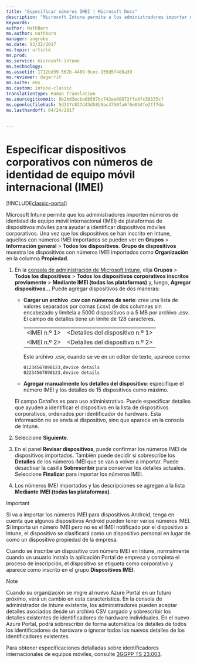 ```yaml
---
title: "Especificar números IMEI | Microsoft Docs"
description: "Microsoft Intune permite a los administradores importar números IMEI de plataformas de dispositivos móviles para ayudar a identificar dispositivos móviles corporativos"
keywords: 
author: NathBarn
ms.author: nathbarn
manager: angrobe
ms.date: 03/22/2017
ms.topic: article
ms.prod: 
ms.service: microsoft-intune
ms.technology: 
ms.assetid: 1712bd39-562b-4409-9cec-155d5f4d8a39
ms.reviewer: dagerrit
ms.suite: ems
ms.custom: intune-classic
translationtype: Human Translation
ms.sourcegitcommit: 8b2bd3ecba0b597bc742ea08872ffe8fc58155cf
ms.openlocfilehash: 5d317c837d43d58b9ac4750fa6f0e054fe2ff7da
ms.lasthandoff: 04/24/2017


---
```


# <a name="specify-corporate-owned-devices-with-international-mobile-equipment-identity-imei-numbers"></a>Especificar dispositivos corporativos con números de identidad de equipo móvil internacional (IMEI)

[!INCLUDE[classic-portal](../includes/classic-portal.md)]

Microsoft Intune permite que los administradores importen números de identidad de equipo móvil internacional (IMEI) de plataformas de dispositivos móviles para ayudar a identificar dispositivos móviles corporativos. Una vez que los dispositivos se han inscrito en Intune, aquellos con números IMEI importados se pueden ver en **Grupos** > **Información general** > **Todos los dispositivos**. **Grupo de dispositivos** muestra los dispositivos con números IMEI importados como **Organización** en la columna **Propiedad**.

1. En la [consola de administración de Microsoft Intune](https://manage.microsoft.com), elija **Grupos** &gt; **Todos los dispositivos** &gt; **Todos los dispositivos corporativos inscritos previamente** &gt; **Mediante IMEI (todas las plataformas)** y, luego, **Agregar dispositivos...** Puede agregar dispositivos de dos maneras:

    -   **Cargar un archivo .csv con números de serie**: cree una lista de valores separados por comas (.csv) de dos columnas sin encabezado y limítela a 5000 dispositivos o a 5 MB por archivo .csv. El campo de detalles tiene un límite de 128 caracteres. 

        |||
        |-|-|
        |&lt;IMEI n.º 1&gt;|&lt;Detalles del dispositivo n.º 1&gt;|
        |&lt;IMEI n.º 2&gt;|&lt;Detalles del dispositivo n.º 2&gt;|
        Este archivo .csv, cuando se ve en un editor de texto, aparece como:

        ```
        01234567890123,device details
        02234567890123,device details
        ```

    -   **Agregar manualmente los detalles del dispositivo**: especifique el número IMEI y los detalles de 15 dispositivos como máximo.

   El campo *Detalles* es para uso administrativo. Puede especificar detalles que ayuden a identificar el dispositivo en la lista de dispositivos corporativos, ordenados por identificador de hardware. Esta información no se envía al dispositivo, sino que aparece en la consola de Intune.

2.   Seleccione **Siguiente**.
3.  En el panel **Revisar dispositivos**, puede confirmar los números IMEI de dispositivos importados. También puede decidir si sobrescribe los **Detalles** de los números IMEI que se van a volver a importar. Puede desactivar la casilla **Sobrescribir** para conservar los detalles actuales. Seleccione **Finalizar** para importar los números IMEI.
4.  Los números IMEI importados y las descripciones se agregan a la lista **Mediante IMEI (todas las plataformas)**.

> [!IMPORTANT]
> Si va a importar los números IMEI para dispositivos Android, tenga en cuenta que algunos dispositivos Android pueden tener varios números IMEI. Si importa un número IMEI pero no es el IMEI notificado por el dispositivo a Intune, el dispositivo se clasificará como un dispositivo personal en lugar de como un dispositivo propiedad de la empresa.

Cuando se inscribe un dispositivo con número IMEI en Intune, normalmente cuando un usuario instala la aplicación Portal de empresa y completa el proceso de inscripción, el dispositivo se etiqueta como corporativo y aparece como inscrito en el grupo **Dispositivos IMEI**.

>[!NOTE]
> Cuando su organización se migre al nuevo Azure Portal en un futuro próximo, verá un cambio en esta característica. En la consola de administrador de Intune existente, los administradores pueden aceptar detalles asociados desde un archivo CSV cargado y sobrescribir los detalles existentes de identificadores de hardware individuales. En el nuevo Azure Portal, podrá sobrescribir de forma automática los detalles de todos los identificadores de hardware o ignorar todos los nuevos detalles de los identificadores existentes.

Para obtener especificaciones detalladas sobre identificadores internacionales de equipos móviles, consulte [3GGPP TS 23.003](https://portal.3gpp.org/desktopmodules/Specifications/SpecificationDetails.aspx?specificationId=729).

